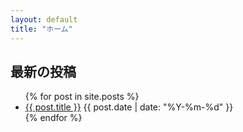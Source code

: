 ```yaml
---
layout: default
title: "ホーム"
---
```


<h2>最新の投稿</h2>
<ul class="post-list">
  {% for post in site.posts %}
    <li>
      <a href="{{ post.url }}">{{ post.title }}</a>
      <span class="post-date">{{ post.date | date: "%Y-%m-%d" }}</span>
    </li>
  {% endfor %}
</ul>
